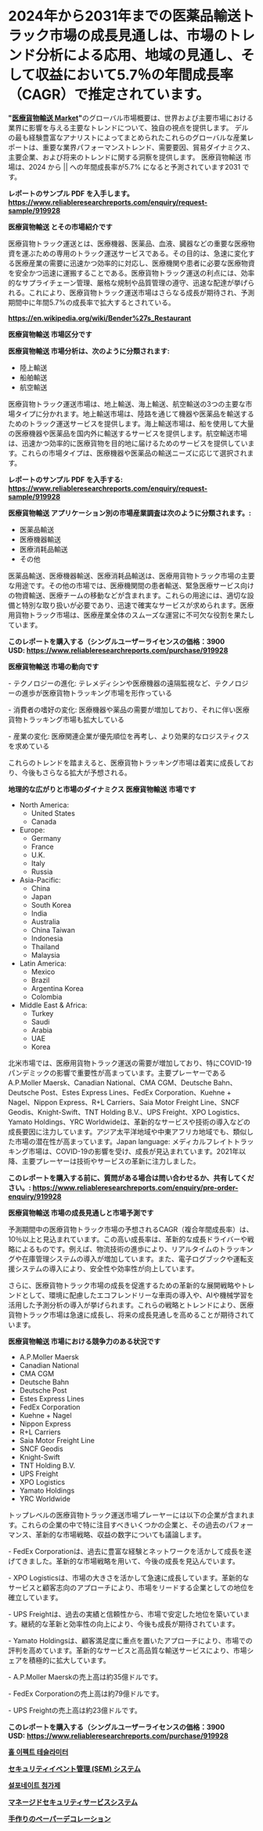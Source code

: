 <p><h1>2024年から2031年までの医薬品輸送トラック市場の成長見通しは、市場のトレンド分析による応用、地域の見通し、そして収益において5.7％の年間成長率（CAGR）で推定されています。</h1></p><p><strong>"<a href="https://www.reliableresearchreports.com/medical-freight-trucking-r919928">医療貨物輸送 Market</a>"</strong>のグローバル市場概要は、世界および主要市場における業界に影響を与える主要なトレンドについて、独自の視点を提供します。 デルの最も経験豊富なアナリストによってまとめられたこれらのグローバルな産業レポートは、重要な業界パフォーマンストレンド、需要要因、貿易ダイナミクス、主要企業、および将来のトレンドに関する洞察を提供します。 医療貨物輸送 市場は、2024 から || への年間成長率が5.7% になると予測されています2031 です。</p>
<p><strong>レポートのサンプル PDF を入手します。</strong><strong><a href="https://www.reliableresearchreports.com/enquiry/request-sample/919928">https://www.reliableresearchreports.com/enquiry/request-sample/919928</a></strong></p>
<p><strong>医療貨物輸送 とその市場紹介です</strong></p>
<p><p>医療貨物トラック運送とは、医療機器、医薬品、血液、臓器などの重要な医療物資を運ぶための専用のトラック運送サービスである。その目的は、急速に変化する医療産業の需要に迅速かつ効率的に対応し、医療機関や患者に必要な医療物資を安全かつ迅速に運搬することである。医療貨物トラック運送の利点には、効率的なサプライチェーン管理、厳格な規制や品質管理の遵守、迅速な配達が挙げられる。これにより、医療貨物トラック運送市場はさらなる成長が期待され、予測期間中に年間5.7%の成長率で拡大するとされている。</p><a href="https://en.wikipedia.org/wiki/Bender%27s_Restaurant"></a></p>
<p><strong><a href="https://en.wikipedia.org/wiki/Bender%27s_Restaurant">https://en.wikipedia.org/wiki/Bender%27s_Restaurant</a></strong></p>
<p><strong>医療貨物輸送&nbsp;市場区分です</strong><strong></strong></p>
<p><strong>医療貨物輸送 市場分析は、次のように分類されます:</strong>&nbsp;</p>
<p><ul><li>陸上輸送</li><li>船舶輸送</li><li>航空輸送</li></ul></p>
<p><p>医療貨物トラック運送市場は、地上輸送、海上輸送、航空輸送の3つの主要な市場タイプに分かれます。地上輸送市場は、陸路を通じて機器や医薬品を輸送するためのトラック運送サービスを提供します。海上輸送市場は、船を使用して大量の医療機器や医薬品を国内外に輸送するサービスを提供します。航空輸送市場は、迅速かつ効率的に医療貨物を目的地に届けるためのサービスを提供しています。これらの市場タイプは、医療機器や医薬品の輸送ニーズに応じて選択されます。</p></p>
<p><strong>レポートのサンプル PDF を入手する: <a href="https://www.reliableresearchreports.com/enquiry/request-sample/919928">https://www.reliableresearchreports.com/enquiry/request-sample/919928</a></strong></p>
<p><strong> 医療貨物輸送 アプリケーション別の市場産業調査は次のように分類されます。:</strong></p>
<p><ul><li>医薬品輸送</li><li>医療機器輸送</li><li>医療消耗品輸送</li><li>その他</li></ul></p>
<p><p>医薬品輸送、医療機器輸送、医療消耗品輸送は、医療用貨物トラック市場の主要な用途です。その他の市場では、医療機関間の患者輸送、緊急医療サービス向けの物資輸送、医療チームの移動などが含まれます。これらの用途には、適切な設備と特別な取り扱いが必要であり、迅速で確実なサービスが求められます。医療用貨物トラック市場は、医療産業全体のスムーズな運営に不可欠な役割を果たしています。</p></p>
<p><strong>このレポートを購入する（シングルユーザーライセンスの価格：3900 USD:</strong><strong>&nbsp;<a href="https://www.reliableresearchreports.com/purchase/919928">https://www.reliableresearchreports.com/purchase/919928</a></strong></p>
<p><strong>医療貨物輸送 市場の動向です</strong></p>
<p><p>- テクノロジーの進化: テレメディシンや医療機器の遠隔監視など、テクノロジーの進歩が医療貨物トラッキング市場を形作っている</p><p>- 消費者の嗜好の変化: 医療機器や薬品の需要が増加しており、それに伴い医療貨物トラッキング市場も拡大している</p><p>- 産業の変化: 医療関連企業が優先順位を再考し、より効果的なロジスティクスを求めている</p><p>これらのトレンドを踏まえると、医療貨物トラッキング市場は着実に成長しており、今後もさらなる拡大が予想される。</p></p>
<p><strong>地理的な広がりと市場のダイナミクス 医療貨物輸送 市場です</strong></p>
<p><ul>
    <li>
        North America:
        <ul>
            <li>United States</li>
            <li>Canada</li>
        </ul>
    </li>
    <li>
        Europe:
        <ul>
            <li>Germany</li>
            <li>France</li>
            <li>U.K.</li>
            <li>Italy</li>
            <li>Russia</li>
        </ul>
    </li>
    <li>
        Asia-Pacific:
        <ul>
            <li>China</li>
            <li>Japan</li>
            <li>South Korea</li>
            <li>India</li>
            <li>Australia</li>
            <li>China Taiwan</li>
            <li>Indonesia</li>
            <li>Thailand</li>
            <li>Malaysia</li>
        </ul>
    </li>
    <li>
        Latin America:
        <ul>
            <li>Mexico</li>
            <li>Brazil</li>
            <li>Argentina Korea</li>
            <li>Colombia</li>
        </ul>
    </li>
    <li>
        Middle East & Africa:
        <ul>
            <li>Turkey</li>
            <li>Saudi</li>
            <li>Arabia</li>
            <li>UAE</li>
            <li>Korea</li>
        </ul>
    </li>
    </ul></p>
<p><p>北米市場では、医療用貨物トラック運送の需要が増加しており、特にCOVID-19パンデミックの影響で重要性が高まっています。主要プレーヤーであるA.P.Moller Maersk、Canadian National、CMA CGM、Deutsche Bahn、Deutsche Post、Estes Express Lines、FedEx Corporation、Kuehne + Nagel、Nippon Express、R+L Carriers、Saia Motor Freight Line、SNCF Geodis、Knight-Swift、TNT Holding B.V.、UPS Freight、XPO Logistics、Yamato Holdings、YRC Worldwideは、革新的なサービスや技術の導入などの成長要因に注力しています。アジア太平洋地域や中東アフリカ地域でも、類似した市場の潜在性が高まっています。Japan language: メディカルフレイトトラッキング市場は、COVID-19の影響を受け、成長が見込まれています。2021年以降、主要プレーヤーは技術やサービスの革新に注力しました。</p></p>
<p><strong>このレポートを購入する前に、質問がある場合は問い合わせるか、共有してください。:&nbsp;<a href="https://www.reliableresearchreports.com/enquiry/pre-order-enquiry/919928">https://www.reliableresearchreports.com/enquiry/pre-order-enquiry/919928</a></strong></p>
<p><strong>医療貨物輸送 市場の成長見通しと市場予測です</strong></p>
<p><p>予測期間中の医療貨物トラック市場の予想されるCAGR（複合年間成長率）は、10％以上と見込まれています。この高い成長率は、革新的な成長ドライバーや戦略によるものです。例えば、物流技術の進歩により、リアルタイムのトラッキングや在庫管理システムの導入が増加しています。また、電子ログブックや運転支援システムの導入により、安全性や効率性が向上しています。</p><p>さらに、医療貨物トラック市場の成長を促進するための革新的な展開戦略やトレンドとして、環境に配慮したエコフレンドリーな車両の導入や、AIや機械学習を活用した予測分析の導入が挙げられます。これらの戦略とトレンドにより、医療貨物トラック市場は急速に成長し、将来の成長見通しを高めることが期待されています。</p></p>
<p><strong>医療貨物輸送 市場における競争力のある状況です</strong></p>
<p><ul><li>A.P.Moller Maersk</li><li>Canadian National</li><li>CMA CGM</li><li>Deutsche Bahn</li><li>Deutsche Post</li><li>Estes Express Lines</li><li>FedEx Corporation</li><li>Kuehne + Nagel</li><li>Nippon Express</li><li>R+L Carriers</li><li>Saia Motor Freight Line</li><li>SNCF Geodis</li><li>Knight-Swift</li><li>TNT Holding B.V.</li><li>UPS Freight</li><li>XPO Logistics</li><li>Yamato Holdings</li><li>YRC Worldwide</li></ul></p>
<p><p>トップレベルの医療貨物トラック運送市場プレーヤーには以下の企業が含まれます。これらの企業の中で特に注目すべきいくつかの企業と、その過去のパフォーマンス、革新的な市場戦略、収益の数字についても議論します。</p><p>- FedEx Corporationは、過去に豊富な経験とネットワークを活かして成長を遂げてきました。革新的な市場戦略を用いて、今後の成長を見込んでいます。</p><p>- XPO Logisticsは、市場の大きさを活かして急速に成長しています。革新的なサービスと顧客志向のアプローチにより、市場をリードする企業としての地位を確立しています。</p><p>- UPS Freightは、過去の実績と信頼性から、市場で安定した地位を築いています。継続的な革新と効率性の向上により、今後も成長が期待されています。</p><p>- Yamato Holdingsは、顧客満足度に重点を置いたアプローチにより、市場での評判を高めています。革新的なサービスと高品質な輸送サービスにより、市場シェアを積極的に拡大しています。</p><p>- A.P.Moller Maerskの売上高は約35億ドルです。</p><p>- FedEx Corporationの売上高は約79億ドルです。</p><p>- UPS Freightの売上高は約23億ドルです。</p></p>
<p><strong>このレポートを購入する（シングルユーザーライセンスの価格：3900 USD:</strong>&nbsp;<strong><a href="https://www.reliableresearchreports.com/purchase/919928">https://www.reliableresearchreports.com/purchase/919928</a></strong></p>
<p><strong><p><a href="https://github.com/KellyLyncyh543964/Market-Research-Report-List-3/blob/main/5773285101471.md">홀 이펙트 테슬라미터</a></p><p><a href="https://github.com/zjkmgcs938405/Market-Research-Report-List-4/blob/main/571632681809.md">セキュリティイベント管理 (SEM) システム</a></p><p><a href="https://github.com/rcabello548/Market-Research-Report-List-3/blob/main/3055918101472.md">설포네이트 첨가제</a></p><p><a href="https://github.com/roulaayoub-saad/Market-Research-Report-List-3/blob/main/632909181810.md">マネージドセキュリティサービスシステム</a></p><p><a href="https://medium.com/@gregoriookeefe2023/%E6%89%8B%E4%BD%9C%E3%82%8A%E3%83%9A%E3%83%BC%E3%83%91%E3%83%BC%E3%83%87%E3%82%B3%E3%83%AC%E3%83%BC%E3%82%B7%E3%83%A7%E3%83%B3%E6%A5%AD%E7%95%8C%E3%81%AE%E6%B4%9E%E5%AF%9F-%E5%B8%82%E5%A0%B4%E3%81%AE%E8%B2%A1%E5%8B%99%E7%8A%B6%E6%B3%81-%E5%B8%82%E5%A0%B4%E8%A6%8F%E6%A8%A1-2031%E5%B9%B4%E3%81%BE%E3%81%A7%E3%81%AE%E5%8F%8E%E7%9B%8A%E5%88%86%E6%9E%90-157aa789c530">手作りのペーパーデコレーション</a></p></strong></p>
